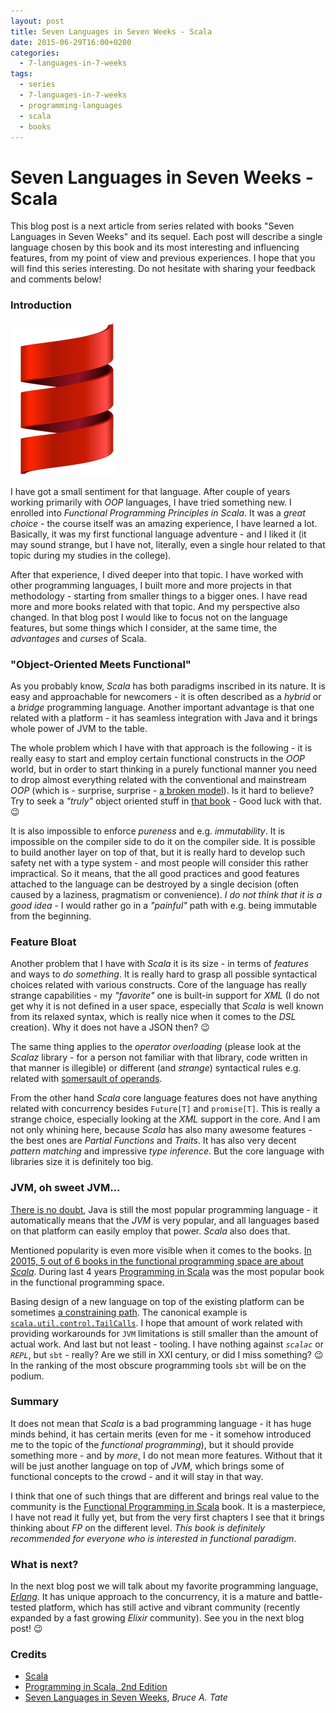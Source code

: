 ```yaml
---
layout: post
title: Seven Languages in Seven Weeks - Scala
date: 2015-06-29T16:00+0200
categories:
  - 7-languages-in-7-weeks
tags:
  - series
  - 7-languages-in-7-weeks
  - programming-languages
  - scala
  - books
---
```


# Seven Languages in Seven Weeks - Scala

<quote class="disclaimer">This blog post is a next article from series related with books "Seven Languages in Seven Weeks" and its sequel. Each post will describe a single language chosen by this book and its most interesting and influencing features, from my point of view and previous experiences. I hope that you will find this series interesting. Do not hesitate with sharing your feedback and comments below!</quote>

### Introduction

<img class="right scala-logo" alt="Scala Logo" src="/assets/ScalaLogo.png" />

I have got a small sentiment for that language. After couple of years working primarily with *OOP* languages, I have tried something new. I enrolled into *Functional Programming Principles in Scala*. It was a *great choice* - the course itself was an amazing experience, I have learned a lot. Basically, it was my first functional language adventure - and I liked it (it may sound strange, but I have not, literally, even a single hour related to that topic during my studies in the college).

After that experience, I dived deeper into that topic. I have worked with other programming languages, I built more and more projects in that methodology - starting from smaller things to a bigger ones. I have read more and more books related with that topic. And my perspective also changed. In that blog post I would like to focus not on the language features, but some things which I consider, at the same time, the *advantages* and *curses* of Scala.

### "Object-Oriented Meets Functional"

As you probably know, *Scala* has both paradigms inscribed in its nature. It is easy and approachable for newcomers - it is often described as a *hybrid* or a *bridge* programming language. Another important advantage is that one related with a platform - it has seamless integration with Java and it brings whole power of JVM to the table.

The whole problem which I have with that approach is the following - it is really easy to start and employ certain functional constructs in the *OOP* world, but in order to start thinking in a purely functional manner you need to drop almost everything related with the conventional and mainstream *OOP* (which is - surprise, surprise - [a broken model](http://c2.com/cgi/wiki?AlanKaysDefinitionOfObjectOriented)). Is it hard to believe? Try to seek a *"truly"* object oriented stuff in [that book](http://www.manning.com/bjarnason/) - Good luck with that. :wink:

It is also impossible to enforce *pureness* and e.g. *immutability*. It is impossible on the compiler side to do it on the compiler side. It is possible to build another layer on top of that, but it is really hard to develop such safety net with a type system - and most people will consider this rather impractical. So it means, that the all good practices and good features attached to the language can be destroyed by a single decision (often caused by a laziness, pragmatism or convenience). *I do not think that it is a good idea* - I would rather go in a *"painful"* path with e.g. being immutable from the beginning.

### Feature Bloat

Another problem that I have with *Scala* it is its size - in terms of *features* and ways to *do something*. It is really hard to grasp all possible syntactical choices related with various constructs. Core of the language has really strange capabilities - my *"favorite"* one is built-in support for *XML* (I do not get why it is not defined in a user space, especially that *Scala* is well known from its relaxed syntax, which is really nice when it comes to the *DSL* creation). Why it does not have a JSON then? :wink:

The same thing applies to the *operator overloading* (please look at the *Scalaz* library - for a person not familiar with that library, code written in that manner is illegible) or different (and *strange*) syntactical rules e.g. related with [somersault of operands](https://www.agilelearner.com/presentation/81).

From the other hand *Scala* core language features does not have anything related with concurrency besides `Future[T]` and `promise[T]`. This is really a strange choice, especially looking at the *XML* support in the core. And I am not only whining here, because *Scala* has also many awesome features - the best ones are *Partial Functions* and *Traits*. It has also very decent *pattern matching* and impressive *type inference*. But the core language with libraries size it is definitely too big.

### JVM, oh sweet JVM...

[There is no doubt](http://www.tiobe.com/index.php/content/paperinfo/tpci/index.html), Java is still the most popular programming language - it automatically means that the *JVM* is very popular, and all languages based on that platform can easily employ that power. *Scala* also does that.

Mentioned popularity is even more visible when it comes to the books. [In 20015, 5 out of 6 books in the functional programming space are about *Scala*](https://youtu.be/HLCFJ9hnR1M?t=808). During last 4 years [Programming in Scala](http://www.artima.com/shop/programming_in_scala_2ed) was the most popular book in the functional programming space.

Basing design of a new language on top of the existing platform can be sometimes [a constraining path](http://docs.scala-lang.org/overviews/core/value-classes.html). The canonical example is [`scala.util.control.TailCalls`](http://www.scala-lang.org/api/current/#scala.util.control.TailCalls$). I hope that amount of work related with providing workarounds for `JVM` limitations is still smaller than the amount of actual work. And last but not least - tooling. I have nothing against *`scalac`* or *`REPL`*, but `sbt` - really? Are we still in XXI century, or did I miss something? :wink: In the ranking of the most obscure programming tools `sbt` will be on the podium.

### Summary

It does not mean that *Scala* is a bad programming language - it has huge minds behind, it has certain merits (even for me - it somehow introduced me to the topic of the *functional programming*), but it should provide something more - and by *more*, I do not mean more features. Without that it will be just another language on top of *JVM*, which brings some of functional concepts to the crowd - and it will stay in that way.

I think that one of such things that are different and brings real value to the community is the [Functional Programming in Scala](http://www.manning.com/bjarnason/) book. It is a masterpiece, I have not read it fully yet, but from the very first chapters I see that it brings thinking about *FP* on the different level. *This book is definitely recommended for everyone who is interested in functional paradigm*.

### What is next?

In the next blog post we will talk about my favorite programming language, *[Erlang](http://www.erlang.org)*. It has unique approach to the concurrency, it is a mature and battle-tested platform, which has still active and vibrant community (recently expanded by a fast growing *Elixir* community). See you in the next blog post! :wink:

### Credits

- [Scala](http://www.scala-lang.org/)
- [Programming in Scala, 2nd Edition](http://www.artima.com/shop/programming_in_scala_2ed)
- [Seven Languages in Seven Weeks](https://pragprog.com/book/btlang/seven-languages-in-seven-weeks), *Bruce A. Tate*
